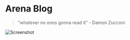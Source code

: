Arena Blog
=====================

>"whatever no ones gonna read it" - Damon Zucconi

![Screenshot](https://s3.amazonaws.com/arena_images/178291/original_e5bd82d999e96abd4c09e6d7a44cec09)
